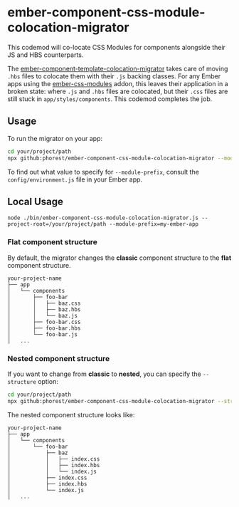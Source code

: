 # ember-component-css-module-colocation-migrator

This codemod will co-locate CSS Modules for components alongside their JS and HBS counterparts.

The [ember-component-template-colocation-migrator](https://github.com/ember-codemods/ember-component-template-colocation-migrator) takes care of moving `.hbs` files to colocate them with their `.js` backing classes. For any Ember apps using the [ember-css-modules](https://github.com/salsify/ember-css-modules) addon, this leaves their application in a broken state: where `.js` and `.hbs` files are colocated, but their `.css` files are still stuck in `app/styles/components`. This codemod completes the job.

## Usage

To run the migrator on your app:

```sh
cd your/project/path
npx github:phorest/ember-component-css-module-colocation-migrator --module-prefix=my-ember-app
```

To find out what value to specify for `--module-prefix`, consult the `config/environment.js` file in your Ember app.

## Local Usage

```
node ./bin/ember-component-css-module-colocation-migrator.js --project-root=/your/project/path --module-prefix=my-ember-app
```

### Flat component structure

By default, the migrator changes the **classic** component structure to the **flat** component structure.

```
your-project-name
├── app
│   └── components
│       ├── foo-bar
│       │   ├── baz.css
│       │   ├── baz.hbs
│       │   └── baz.js
│       ├── foo-bar.css
│       ├── foo-bar.hbs
│       └── foo-bar.js
│   ...
```

### Nested component structure

If you want to change from **classic** to **nested**, you can specify the `--structure` option:

```sh
cd your/project/path
npx github:phorest/ember-component-css-module-colocation-migrator --structure=nested
```

The nested component structure looks like:

```
your-project-name
├── app
│   └── components
│       └── foo-bar
│           ├── baz
│           │   ├── index.css
│           │   ├── index.hbs
│           │   └── index.js
│           ├── index.css
│           ├── index.hbs
│           └── index.js
│   ...
```
